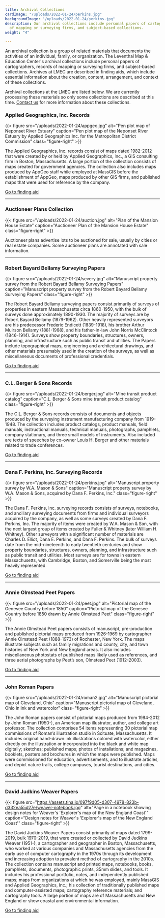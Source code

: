 ```yaml
---
title: Archival Collections
cardImage: "/uploads/2022-01-24/perkins.jpg"
backgroundImage: "/uploads/2022-01-24/perkins.jpg"
description: Our archival collections include personal papers of cartographers, records
  of mapping or surveying firms, and subject-based collections.
weight: "4"

---
```

An archival collection is a group of related materials that documents the activities of an individual, family, or organization. The Leventhal Map & Education Center's archival collections include personal papers of cartographers, records of mapping or surveying firms, and subject-based collections. Archives at LMEC are described in finding aids, which include essential information about the creation, content, arrangement, and context of these collections.

Archival collections at the LMEC are listed below. We are currently processing these materials so only some collections are described at this time. [Contact us](/research/#ask-librarian) for more information about these collections.

### Applied Geographics, Inc. Records

{{< figure src="/uploads/2022-01-24/appgeo.jpg" alt="Pen plot map of Neponset River Estuary" caption="Pen plot map of the Neponset River Estuary by Applied Geographics Inc. for the Metropolitan District Commission" class="figure-right" >}}

The Applied Geographics, Inc. records consist of maps dated 1982-2012 that were created by or held by Applied Geographics, Inc., a GIS consulting firm in Boston, Massachusetts. A large portion of the collection consists of maps created for government agencies. The collection also includes maps produced by AppGeo staff while employed at MassGIS before the establishment of AppGeo, maps produced by other GIS firms, and published maps that were used for reference by the company.

<a href="https://archives.bpl.org/repositories/2/resources/152" class="btn btn-primary-outline btn-xs"><i class="fas fa-passport me-2"></i> Go to finding aid</a>

***

### Auctioneer Plans Collection

{{< figure src="/uploads/2022-01-24/auction.jpg" alt="Plan of the Mansion House Estate" caption="Auctioneer Plan of the Mansion House Estate" class="figure-right" >}}

Auctioneer plans advertise lots to be auctioned for sale, usually by cities or real estate companies. Some auctioneer plans are annotated with sale information.

***

### Robert Bayard Bellamy Surveying Papers

{{< figure src="/uploads/2022-01-24/severy.jpg" alt="Manuscript property survey from the Robert Bayard Bellamy Surveying Papers" caption="Manuscript property survey from the Robert Bayard Bellamy Surveying Papers" class="figure-right" >}}

The Robert Bayard Bellamy surveying papers consist primarily of surveys of properties in eastern Massachusetts circa 1860-1950, with the bulk of surveys done approximately 1890-1930. The majority of surveys are by Robert Bayard Bellamy (1879-1962). Other heavily represented surveyors are his predecessor Frederic Endicott (1839-1918), his brother Arthur Muirson Bellamy (1881-1968), and his father-in-law John Norris McClintock (1846-1914). Surveys show property boundaries, structures, owners, planning, and infrastructure such as public transit and utilities. The Papers include topographical maps, engineering and architectural drawings, and other materials presumably used in the creation of the surveys, as well as miscellaneous documents of professional credentials. 

<a href="https://archives.bpl.org/repositories/2/resources/158" class="btn btn-primary-outline btn-xs"><i class="fas fa-passport me-2"></i> Go to finding aid</a>

***

### C.L. Berger & Sons Records

{{< figure src="/uploads/2022-01-24/berger.jpg" alt="Mine transit product catalog" caption="C.L. Berger & Sons mine transit product catalog" class="figure-right" >}}

The C.L. Berger & Sons records consists of documents and objects produced by the surveying instrument manufacturing company from 1919-1948. The collection includes product catalogs, product manuals, field manuals, instructional manuals, technical manuals, photographs, pamphlets, company stationary, and three small models of instruments. Also included are texts of speeches by co-owner Louis H. Berger and other materials related to trade conferences.

<a href="https://archives.bpl.org/repositories/2/resources/147" class="btn btn-primary-outline btn-xs"><i class="fas fa-passport me-2"></i> Go to finding aid</a>

***

### Dana F. Perkins, Inc. Surveying Records

{{< figure src="/uploads/2022-01-24/perkins.jpg" alt="Manuscript property survey by W.A. Mason & Sons" caption="Manuscript property survey by W.A. Mason & Sons, acquired by Dana F. Perkins, Inc." class="figure-right" >}}

The Dana F. Perkins, Inc. surveying records consists of surveys, notebooks, and ancillary surveying documents from firms and individual surveyors acquired by the company, as well as some surveys created by Dana F. Perkins, Inc. The majority of items were created by W.A. Mason & Son, with the next largest group of items created by Fuller & Whitney (later William H. Whitney). Other surveyors with a significant number of materials are Charles D. Elliot, Dana E. Perkins, and Dana F. Perkins. The bulk of surveys date from the mid-nineteenth to early twentieth centuries and show property boundaries, structures, owners, planning, and infrastructure such as public transit and utilities. Most surveys are for towns in eastern Massachusetts, with Cambridge, Boston, and Somerville being the most heavily represented.

<a href="https://archives.bpl.org/repositories/2/resources/159" class="btn btn-primary-outline btn-xs"><i class="fas fa-passport me-2"></i> Go to finding aid</a>

***

### Annie Olmstead Peet Papers

{{< figure src="/uploads/2022-01-24/peet.jpg" alt="Pictorial map of the Genesee Country before 1850" caption="Pictorial map of the Genesee Country before 1850 drawn by Annie Olmstead Peet" class="figure-right" >}}

The Annie Olmstead Peet papers consists of manuscript, pre-production and published pictorial maps produced from 1926-1969 by cartographer Annie Olmstead Peet (1888-1973) of Rochester, New York. The maps illustrate subjects such as family migrations and county, city, and town histories of New York and New England areas. It also includes miscellaneous photostats of published maps likely used as references, and three aerial photographs by Peet’s son, Olmstead Peet (1912-2003).

<a href="https://archives.bpl.org/repositories/2/resources/144" class="btn btn-primary-outline btn-xs"><i class="fas fa-passport me-2"></i> Go to finding aid</a>

***

### John Roman Papers

{{< figure src="/uploads/2022-01-24/roman2.jpg" alt="Manuscript pictorial map of Cleveland, Ohio" caption="Manuscript pictorial map of Cleveland, Ohio in ink and watercolor" class="figure-right" >}}

The John Roman papers consist of pictorial maps produced from 1984-2012 by John Roman (1950-), an American map illustrator, author, and college art professor. The collection comprises 54 items representing 30 pictorial map commissions of Roman’s illustration studio in Scituate, Massachusetts. It includes original hand-drawn ink illustrations colored with watercolor, either directly on the illustration or incorporated into the black and white map digitally; sketches; published maps; photos of installations; and magazines, booklets, posters and brochures in which the maps were published. Maps were commissioned for education, advertisements, and to illustrate articles, and depict nature trails, college campuses, tourist destinations, and cities.

<a href="https://archives.bpl.org/repositories/2/resources/151" class="btn btn-primary-outline btn-xs"><i class="fas fa-passport me-2"></i> Go to finding aid</a>

***

### David Judkins Weaver Papers

{{< figure src="https://assets.tina.io/097f9d05-d307-4978-823b-d332ea55d27e/weaver-notebook.jpg" alt="Page in a notebook showing design notes for Weaver's 'Explorer's map of the New England Coast'" caption="Design notes for Weaver's 'Explorer's map of the New England Coast'" class="figure-right" >}}

The David Judkins Weaver Papers consist primarily of maps dated 1799-2019, bulk 1970-2019, that were created or collected by David Judkins Weaver (1951-), a cartographer and geographer in Boston, Massachusetts, who worked at various companies and Massachusetts agencies from the early use of computer cartography in the 1970s through its development and increasing adoption to prevalent method of cartography in the 2010s. The collection contains manuscript and printed maps, notebooks, books, pamphlets, documents, photographic prints, 35mm slides, and tools. It includes his professional portfolio, notes, and independently published maps; maps from organizations at which he was employed, mainly MassGIS and Applied Geographics, Inc.; his collection of traditionally published maps and computer-assisted maps; cartography reference materials; and cartography tools. A large portion of maps are of Massachusetts and New England or show coastal and environmental information.

<a href="https://archives.bpl.org/repositories/2/resources/153" class="btn btn-primary-outline btn-xs"><i class="fas fa-passport me-2"></i> Go to finding aid</a>
